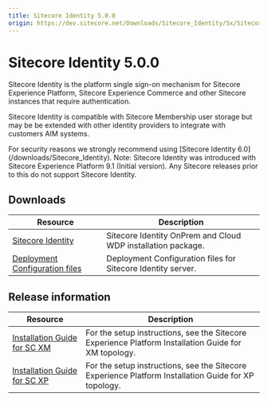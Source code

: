 ```yaml
---
title: Sitecore Identity 5.0.0
origin: https://dev.sitecore.net/Downloads/Sitecore_Identity/5x/Sitecore_Identity_500
---
```


# Sitecore Identity 5.0.0

Sitecore Identity is the platform single sign-on mechanism for Sitecore Experience Platform, Sitecore Experience Commerce and other Sitecore instances that require authentication.

Sitecore Identity is compatible with Sitecore Membership user storage but may be be extended with other identity providers to integrate with customers AIM systems.

  <Alert variant='warning' mb={4}>
    <AlertIcon />
    For security reasons we strongly recommend using [Sitecore Identity 6.0](/downloads/Sitecore_Identity).
  </Alert>
  
  <Alert variant='warning' mb={4}>
    <AlertIcon />
    Note: Sitecore Identity was introduced with Sitecore Experience Platform 9.1 (Initial version). Any Sitecore releases prior to this do not support Sitecore Identity.
  </Alert>
  

## Downloads

 | Resource | Description |
 | --- | --- |
 | [Sitecore Identity](https://sitecoredev.azureedge.net/~/media/2D1DC7FAB6C8425F8BE0F3DD3D02EBD8.ashx?date=20200729T130911) | Sitecore Identity OnPrem and Cloud WDP installation package. |
 | [Deployment Configuration files](https://sitecoredev.azureedge.net/~/media/C1DC3531CB8F4966AFF0035446064506.ashx?date=20200729T130950) | Deployment Configuration files for Sitecore Identity server. |

## Release information

 | Resource | Description |
 | --- | --- |
 | [Installation Guide for SC XM](https://sitecoredev.azureedge.net/~/media/001767D17218438799E5C26EFA4D3565.ashx?date=20211214T140231) | For the setup instructions, see the Sitecore Experience Platform Installation Guide for XM topology. |
 | [Installation Guide for SC XP](https://sitecoredev.azureedge.net/~/media/DEE5EE8C69E14AE39406641152412614.ashx?date=20211214T140231) | For the setup instructions, see the Sitecore Experience Platform Installation Guide for XP topology. |